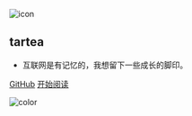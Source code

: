 ![icon](https://cdn.jsdelivr.net/gh/wugenqiang/StaticRepo/images/icon.png)

## tartea

- 互联网是有记忆的，我想留下一些成长的脚印。


[GitHub](https://github.com/tartea/blob)
[开始阅读](README.md)



<!-- 背景色 -->
![color](#fff)



